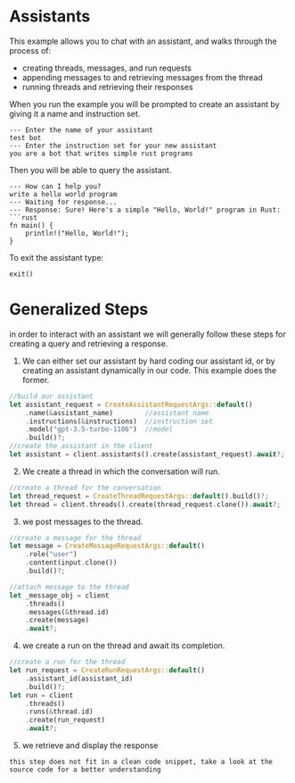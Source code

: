 # Assistants
This example allows you to chat with an assistant, and walks through the process of:
- creating threads, messages, and run requests
- appending messages to and retrieving messages from the thread
- running threads and retrieving their responses

When you run the example you will be prompted to create an assistant by giving it a name and instruction set. 
```
--- Enter the name of your assistant
test bot
--- Enter the instruction set for your new assistant
you are a bot that writes simple rust programs
```
Then you will be able to query the assistant.
```
--- How can I help you?
write a hello world program
--- Waiting for response...
--- Response: Sure! Here's a simple "Hello, World!" program in Rust:
```rust
fn main() {
    println!("Hello, World!");
}
```
To exit the assistant type:
```
exit()
```
# Generalized Steps
in order to interact with an assistant we will generally follow these steps for creating a query and retrieving a response.
1. We can either set our assistant by hard coding our assistant id, or by creating an assistant dynamically in our code. This example does the former. 
```rust
//build our assistant
let assistant_request = CreateAssistantRequestArgs::default()
    .name(&assistant_name)        //assistant name
    .instructions(&instructions)  //instruction set
    .model("gpt-3.5-turbo-1106")  //model
    .build()?;
//create the assistant in the client
let assistant = client.assistants().create(assistant_request).await?;
```
2. We create a thread in which the conversation will run.
```rust
//create a thread for the conversation
let thread_request = CreateThreadRequestArgs::default().build()?;
let thread = client.threads().create(thread_request.clone()).await?;
```
3. we post messages to the thread.
```rust
//create a message for the thread
let message = CreateMessageRequestArgs::default()
    .role("user")
    .content(input.clone())
    .build()?;

//attach message to the thread
let _message_obj = client
    .threads()
    .messages(&thread.id)
    .create(message)
    .await?;
```
4. we create a run on the thread and await its completion.
```rust
//create a run for the thread
let run_request = CreateRunRequestArgs::default()
    .assistant_id(assistant_id)
    .build()?;
let run = client
    .threads()
    .runs(&thread.id)
    .create(run_request)
    .await?;

```
5. we retrieve and display the response 
```
this step does not fit in a clean code snippet, take a look at the source code for a better understanding
```
